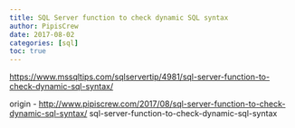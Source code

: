 ```yaml
---
title: SQL Server function to check dynamic SQL syntax
author: PipisCrew
date: 2017-08-02
categories: [sql]
toc: true
---
```


https://www.mssqltips.com/sqlservertip/4981/sql-server-function-to-check-dynamic-sql-syntax/

origin - http://www.pipiscrew.com/2017/08/sql-server-function-to-check-dynamic-sql-syntax/ sql-server-function-to-check-dynamic-sql-syntax